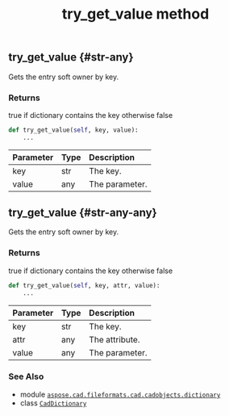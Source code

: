 ﻿---
title: try_get_value method
second_title: Aspose.CAD for Python via .NET API References
description: 
type: docs
weight: 50
url: /python-net/aspose.cad.fileformats.cad.cadobjects.dictionary/caddictionary/try_get_value/
is_root: false
---

## try_get_value {#str-any}

Gets the entry soft owner by key.


### Returns 


true if dictionary contains the key otherwise false


```python
def try_get_value(self, key, value):
    ...
```


| Parameter | Type | Description |
| :- | :- | :- |
| key | str | The key. |
| value | any | The parameter. |


## try_get_value {#str-any-any}

Gets the entry soft owner by key.


### Returns 


true if dictionary contains the key otherwise false


```python
def try_get_value(self, key, attr, value):
    ...
```


| Parameter | Type | Description |
| :- | :- | :- |
| key | str | The key. |
| attr | any | The attribute. |
| value | any | The parameter. |



### See Also
* module [`aspose.cad.fileformats.cad.cadobjects.dictionary`](../../)
* class [`CadDictionary`](/cad/python-net/aspose.cad.fileformats.cad.cadobjects.dictionary/caddictionary)
